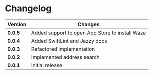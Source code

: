 # Changelog

Version | Changes
--- | ---
**0.0.5** | Added support to open App Store to install Waze
**0.0.4** | Added SwiftLint and Jazzy docs
**0.0.3** | Refactored implementation
**0.0.2** | Implemented address search
**0.0.1** | Initial release
